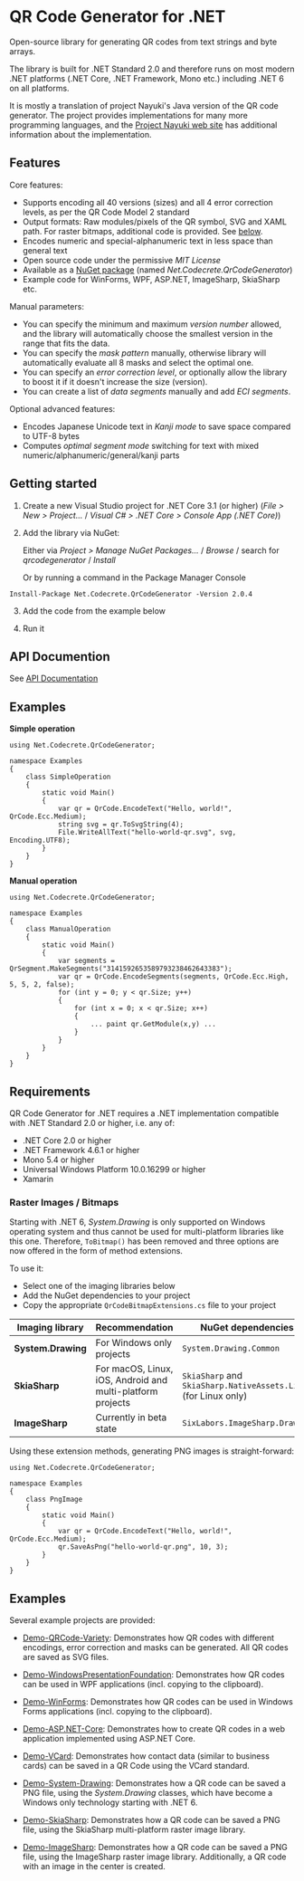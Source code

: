 # QR Code Generator for .NET

Open-source library for generating QR codes from text strings and byte arrays.

The library is built for .NET Standard 2.0 and therefore runs on most modern .NET platforms (.NET Core, .NET Framework, Mono etc.) including .NET 6 on all platforms.

It is mostly a translation of project Nayuki's Java version of the QR code generator. The project provides implementations for
many more programming languages, and the [Project Nayuki web site](https://www.nayuki.io/page/qr-code-generator-library) has additional information about the implementation.


## Features

Core features:

 * Supports encoding all 40 versions (sizes) and all 4 error correction levels, as per the QR Code Model 2 standard
 * Output formats: Raw modules/pixels of the QR symbol, SVG and XAML path. For raster bitmaps, additional code is provided. See [below](#raster-images--bitmaps).
 * Encodes numeric and special-alphanumeric text in less space than general text
 * Open source code under the permissive *MIT License*
 * Available as a [NuGet package](https://www.nuget.org/packages/Net.Codecrete.QrCodeGenerator/) (named *Net.Codecrete.QrCodeGenerator*)
 * Example code for WinForms, WPF, ASP.NET, ImageSharp, SkiaSharp etc.

Manual parameters:

 * You can specify the minimum and maximum *version number* allowed, and the library will automatically choose the smallest version in the range that fits the data.
 * You can specify the *mask pattern* manually, otherwise library will automatically evaluate all 8 masks and select the optimal one.
 * You can specify an *error correction level*, or optionally allow the library to boost it if it doesn't increase the size (version).
 * You can create a list of *data segments* manually and add *ECI segments*.

Optional advanced features:

 * Encodes Japanese Unicode text in *Kanji mode* to save space compared to UTF-8 bytes
 * Computes *optimal segment mode* switching for text with mixed numeric/alphanumeric/general/kanji parts



## Getting started

1. Create a new Visual Studio project for .NET Core 3.1 (or higher) (*File > New > Project...* / *Visual C# > .NET Core > Console App (.NET Core)*)

2. Add the library via NuGet:

   Either via *Project > Manage NuGet Packages...* / *Browse* / search for *qrcodegenerator* / *Install*
   
   Or by running a command in the Package Manager Console

```
Install-Package Net.Codecrete.QrCodeGenerator -Version 2.0.4
```
3. Add the code from the example below

4. Run it


## API Documention

See [API Documentation](https://codecrete.net/QrCodeGenerator/api/index.html)


## Examples

**Simple operation**

```cslang
using Net.Codecrete.QrCodeGenerator;

namespace Examples
{
    class SimpleOperation
    {
        static void Main()
        {
            var qr = QrCode.EncodeText("Hello, world!", QrCode.Ecc.Medium);
            string svg = qr.ToSvgString(4);
            File.WriteAllText("hello-world-qr.svg", svg, Encoding.UTF8);
        }
    }
}
```

**Manual operation**

```cslang
using Net.Codecrete.QrCodeGenerator;

namespace Examples
{
    class ManualOperation
    {
        static void Main()
        {
            var segments = QrSegment.MakeSegments("3141592653589793238462643383");
            var qr = QrCode.EncodeSegments(segments, QrCode.Ecc.High, 5, 5, 2, false);
            for (int y = 0; y < qr.Size; y++)
            {
                for (int x = 0; x < qr.Size; x++)
                {
                    ... paint qr.GetModule(x,y) ...
                }
            }
        }
    }
}
```


## Requirements

QR Code Generator for .NET requires a .NET implementation compatible with .NET Standard 2.0 or higher, i.e. any of:

- .NET Core 2.0 or higher
- .NET Framework 4.6.1 or higher
- Mono 5.4 or higher
- Universal Windows Platform 10.0.16299 or higher
- Xamarin

### Raster Images / Bitmaps

Starting with .NET 6, *System.Drawing* is only supported on Windows operating system and thus cannot be used for multi-platform libraries like this one. Therefore, `ToBitmap()` has been removed and three options are now offered in the form of method extensions.

To use it:

- Select one of the imaging libraries below
- Add the NuGet dependencies to your project
- Copy the appropriate `QrCodeBitmapExtensions.cs` file to your project

| Imaging library | Recommendation | NuGet dependencies | Extension file |
| ------- | -------------- | ------------------ | -------------- |
| **System.Drawing** | For Windows only projects | `System.Drawing.Common` | [QrCodeBitmapExtensions.cs](Demo-System-Drawing/QrCodeBitmapExtensions.cs) |
| **SkiaSharp** | For macOS, Linux, iOS, Android and multi-platform projects | `SkiaSharp` and `SkiaSharp.NativeAssets.Linux` (for Linux only) | [QrCodeBitmapExtensions.cs](Demo-SkiaSharp/QrCodeBitmapExtensions.cs) |
| **ImageSharp** | Currently in beta state | `SixLabors.ImageSharp.Drawing` | [QrCodeBitmapExtensions.cs](Demo-ImageSharp/QrCodeBitmapExtensions.cs) |

Using these extension methods, generating PNG images is straight-forward:

```cslang
using Net.Codecrete.QrCodeGenerator;

namespace Examples
{
    class PngImage
    {
        static void Main()
        {
            var qr = QrCode.EncodeText("Hello, world!", QrCode.Ecc.Medium);
            qr.SaveAsPng("hello-world-qr.png", 10, 3);
        }
    }
}
```

## Examples

Several example projects are provided:

- [Demo-QRCode-Variety](Demo-QRCode-Variety): Demonstrates how QR codes with different encodings, error correction and masks can be generated. All QR codes are saved as SVG files.

- [Demo-WindowsPresentationFoundation](Demo-WindowsPresentationFoundation): Demonstrates how QR codes can be used in WPF applications (incl. copying to the clipboard).

- [Demo-WinForms](Demo-WinForms): Demonstrates how QR codes can be used in Windows Forms applications (incl. copying to the clipboard).

- [Demo-ASP.NET-Core](Demo-ASP.NET-Core): Demonstrates how to create QR codes in a web application implemented using ASP.NET Core.

- [Demo-VCard](Demo-VCard): Demonstrates how contact data (similar to business cards) can be saved in a QR Code using the VCard standard.

- [Demo-System-Drawing](Demo-System-Drawing): Demonstrates how a QR code can be saved a PNG file, using the *System.Drawing* classes, which have become a Windows only technology starting with .NET 6.

- [Demo-SkiaSharp](Demo-SkiaSharp): Demonstrates how a QR code can be saved a PNG file, using the SkiaSharp multi-platform raster image library.

- [Demo-ImageSharp](Demo-ImageSharp): Demonstrates how a QR code can be saved a PNG file, using the ImageSharp raster image library. Additionally, a QR code with an image in the center is created.
